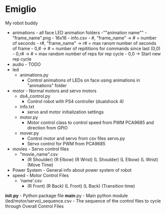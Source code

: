 # Emiglio
My robot buddy

- animations - all face LED animation folders
    -""animation name""
        - "frame_name".png
            - 16x16
        - info.csv
            - #,  "frame_name" -> #  = number of seconds
            - r#, "frame_name" -> r# = max ranom number of seconds of frame
            - 0,#              -> #  = number of repititions for commands since last (0,0)
            - 0,r#             -> #  = max random number of reps for rep cycle
            - 0,0              -> Start new rep cycle
- audio - TODO
- led
    - animations.py
        - Control animations of LEDs on face using animations in "animations" folder
- motor - Normal motors and servo motors
    - ds4_control.py
        - Control robot with PS4 controller (dualshock 4)
    - info.txt
        - servo and motor initialization settings
    - motor.py
        - Motor control class to control speed from PWM PCA9685 and direction from GPIO
    - mover.py
        - Control motor and servo from csv files
    servo.py
        - Servo control for PWM from PCA9685
- movies - Servo control files
    - "movie_name".csv
        - (R Shoulder) (R Elbow) (R Wrist) (L Shoulder) (L Elbow) (L Wrist) (Move Time)
- Power System - General info about power system of robot
- speed - Motor Control Files
    - 'name'.csv
        - (R Front) (R Back) (L Front) (L Back) (Transition time)

__init.py__ - Python package file
__main__.py - Main python module
(led/motor/servo)_sequence.csv - The sequence of the control files to cycle through
                                 Overall Control Files
